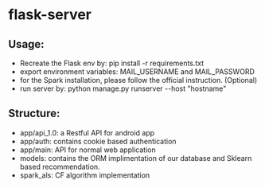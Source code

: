 # flask-server
## Usage:
* Recreate the Flask env by: pip install -r requirements.txt
* export environment variables: MAIL_USERNAME and MAIL_PASSWORD
* for the Spark installation, please follow the official instruction. (Optional)
* run server by: python manage.py runserver --host "hostname"

## Structure:
* app/api_1.0: a Restful API for android app
* app/auth: contains cookie based authentication
* app/main: API for normal web application
* models: contains the ORM implimentation of our database and Sklearn based recommendation.
* spark_als: CF algorithm implementation
